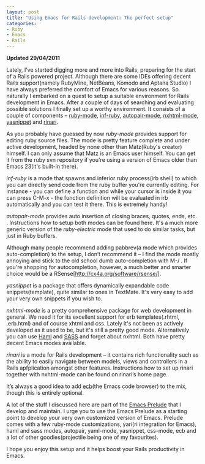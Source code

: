 ```yaml
---
layout: post
title: "Using Emacs for Rails development: The perfect setup"
categories:
- Ruby
- Emacs
- Rails
---
```


**Updated 29/04/2011**

Lately, I’ve started digging more and more into Rails, preparing for
the start of a Rails powered project. Although there are some IDEs
offering decent Rails support(namely RubyMine, NetBeans, Komodo and
Aptana Studio) I have always preferred the comfort of Emacs for
various reasons. So naturally I embarked on a quest to setup a
suitable environment for Rails development in Emacs. After a couple of
days of searching and evaluating possible solutions I finally set up a
worthy environment. It consists of a couple of components –
[ruby-mode](http://svn.ruby-lang.org/cgi-bin/viewvc.cgi/trunk/misc/ruby-mode.el?view=log),
[inf-ruby](http://svn.ruby-lang.org/cgi-bin/viewvc.cgi/trunk/misc/inf-ruby.el?view=log),
[autopair-mode](http://code.google.com/p/autopair/),
[nxhtml-mode](http://ourcomments.org/Emacs/nXhtml/doc/nxhtml.html),
[yasnippet](http://code.google.com/p/yasnippet/) and
[rinari](http://rinari.rubyforge.org/).

As you probably have guessed by now _ruby-mode_ provides support for
editing ruby source files. The mode is pretty feature complete and
under active development, headed by none other than Matz(Ruby's
creator) himself. I can only assume that Matz is an Emacs user
himself. You can get it from the ruby svn repository if you're using a
version of Emacs older than Emacs 23(it's built-in there).

_inf-ruby_ is a mode that spawns and inferior ruby process(irb shell)
to which you can directly send code from the ruby buffer you're
currently editing. For instance - you can define a function and while
your cursor is inside it you can press C-M-x - the function definition
will be evaluated in irb automatically and you can test it there. This
is extremely handy!

_autopair-mode_ provides auto insertion of closing braces, quotes,
ends, etc. . Instructions how to setup both modes can be found
here. It's a much more generic version of the _ruby-electric_ mode
that used to do similar tasks, but just in Ruby buffers.

Although many people recommend adding pabbrev(a mode which
provides auto-completion) to the setup, I don’t recommend it – I find
the mode mostly annoying and stick to the old school dumb
auto-completion with M-/ . If you're shopping for autocompletion,
however, a much better and smarter choice would be a
RSense[http://cx4a.org/software/rsense/].

_yasnippet_ is a package that offers dynamically expandable code
snippets(template), quite similar to ones in TextMate. It's very easy
to add your very own snippets if you wish to.

_nxhtml-mode_ is a pretty comprehensive package for web development in
general. We need it for its excellent support for erb
templates(.rhtml, .erb.html) and of course xhtml and css. Lately it's
not been as actively developed as it used to be, but it's still a
pretty good mode. Alternatively you can use
[Haml](https://github.com/nex3/haml) and
[SASS](https://github.com/antonj/scss-mode) and forget about
nxhtml. Both have pretty decent Emacs modes available.

_rinari_ is a mode for Rails development – it contains rich
functionality such as the ability to easily navigate between models,
views and controllers in a Rails apfplication amongst other
features. Instructions how to set up rinari together with nxhtml-mode
can be found on rinari’s home page.

It’s always a good idea to add [ecb](http://ecb.sourceforge.net/)(the Emacs code browser) to the mix,
though this is entirely optional.

A lot of the stuff I discussed here are part of the
[Emacs Prelude](https://github.com/bbatsov/emacs-prelude) that I
develop and maintain. I urge you to use the Emacs Prelude as a starting point to
develop your very own customized version of Emacs. Prelude comes with a
few ruby-mode customizations, yari(ri integration for Emacs), haml and
sass modes, autopair, yaml-mode, yasnippet, css-mode, ecb and a lot of
other goodies(projectile being one of my favourites).

I hope you enjoy this setup and it helps boost your Rails productivity in Emacs.
